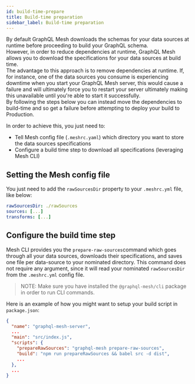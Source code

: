 ```yaml
---
id: build-time-prepare
title: Build-time preparation
sidebar_label: Build-time preparation
---
```


By default GraphQL Mesh downloads the schemas for your data sources at runtime before proceeding to build your GraphQL schema.  
However, in order to reduce dependencies at runtime, GraphQL Mesh allows you to download the specifications for your data sources at build time.  
The advantage to this approach is to remove dependencies at runtime. If, for instance, one of the data sources you consume is experiencing downtime when you start your GraphQL Mesh server, this would cause a failure and will ultimately force you to restart your server ultimately making this unavailable until you're able to start it successfully.  
By following the steps below you can instead move the dependencies to build-time and so get a failure before attempting to deploy your build to Production.

In order to achieve this, you just need to:
- Tell Mesh config file (`.meshrc.yaml`) which directory you want to store the data sources specifications
- Configure a build time step to download all specifications (leveraging Mesh CLI)

## Setting the Mesh config file

You just need to add the `rawSourcesDir` property to your `.meshrc.yml` file, like below:

```yaml
rawSourcesDir: ./rawSources
sources: [...]
transforms: [...]
```

## Configure the build time step
Mesh CLI provides you the `prepare-raw-sources`command which goes through all your data sources, downloads their specifications, and saves one file per data-source to your nominated directory. This command does not require any argument, since it will read your nominated `rawSourcesDir` from the `.meshrc.yml` config file.

> NOTE: Make sure you have installed the `@graphql-mesh/cli` package in order to run CLI commands.

Here is an example of how you might want to setup your build script in `package.json`:

```json
{
  "name": "graphql-mesh-server",
  ...
  "main": "src/index.js",
  "scripts": {
    "prepareRawSources": "graphql-mesh prepare-raw-sources",
    "build": "npm run prepareRawSources && babel src -d dist",
    ...
  },
  ...
}
```